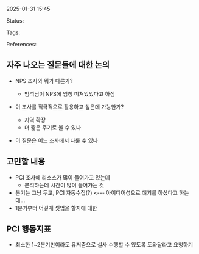 2025-01-31 15:45

Status:

Tags:

References:


## 자주 나오는 질문들에 대한 논의

- NPS 조사와 뭐가 다른가?
	- 범석님이 NPS에 엄청 미쳐있었다고 하심

- 이 조사를 적극적으로 활용하고 싶은데 가능한가?
	- 지역 확장
	- 더 짧은 주기로 볼 수 있나

- 이 질문은 어느 조사에서 다룰 수 있나

## 고민할 내용
- PCI 조사에 리소스가 많이 들어가고 있는데
	- 분석하는데 시간이 많이 들어가는 것
- 분기는 그냥 두고, PCI 자동수집(?) <--- 아이디어성으로 얘기를 하셨다고 하는데...
- 1분기부터 어떻게 셋업을 할지에 대한


## PCI 행동지표
- 최소한 1~2분기만이라도 유저줌으로 실사 수행할 수 있도록 도와달라고 요청하기